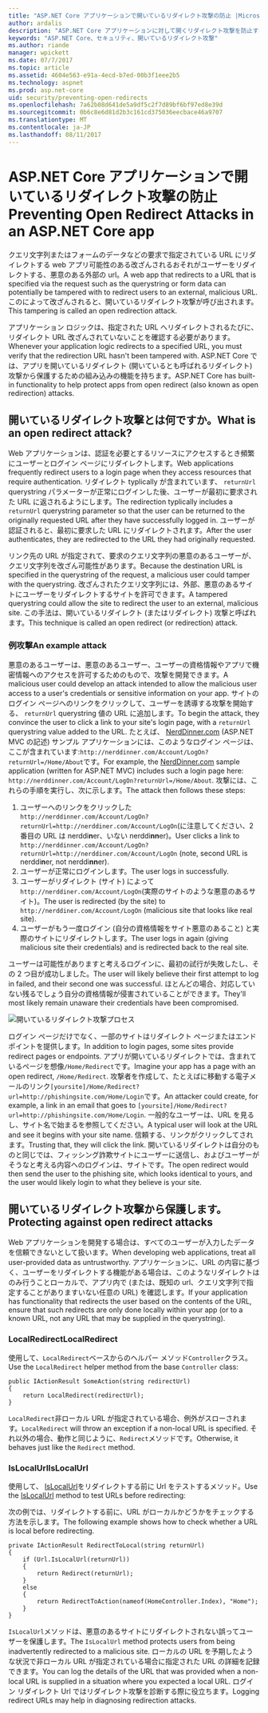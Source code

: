 ```yaml
---
title: "ASP.NET Core アプリケーションで開いているリダイレクト攻撃の防止 |Microsoft ドキュメント"
author: ardalis
description: "ASP.NET Core アプリケーションに対して開くリダイレクト攻撃を防止する方法を示します"
keywords: "ASP.NET Core、セキュリティ、開いているリダイレクト攻撃"
ms.author: riande
manager: wpickett
ms.date: 07/7/2017
ms.topic: article
ms.assetid: 4604e563-e91a-4ecd-b7ed-00b3f1eee2b5
ms.technology: aspnet
ms.prod: asp.net-core
uid: security/preventing-open-redirects
ms.openlocfilehash: 7a62b08d641de5a9df5c2f7d89bf6bf97ed8e39d
ms.sourcegitcommit: 0b6c8e6d81d2b3c161cd375036eecbace46a9707
ms.translationtype: MT
ms.contentlocale: ja-JP
ms.lasthandoff: 08/11/2017
---
```

# <a name="preventing-open-redirect-attacks-in-an-aspnet-core-app"></a><span data-ttu-id="a2267-104">ASP.NET Core アプリケーションで開いているリダイレクト攻撃の防止</span><span class="sxs-lookup"><span data-stu-id="a2267-104">Preventing Open Redirect Attacks in an ASP.NET Core app</span></span>

<span data-ttu-id="a2267-105">クエリ文字列またはフォームのデータなどの要求で指定されている URL にリダイレクトする web アプリ可能性のある改ざんされるおそれがユーザーをリダイレクトする、悪意のある外部の url。</span><span class="sxs-lookup"><span data-stu-id="a2267-105">A web app that redirects to a URL that is specified via the request such as the querystring or form data can potentially be tampered with to redirect users to an external, malicious URL.</span></span> <span data-ttu-id="a2267-106">このによって改ざんされると、開いているリダイレクト攻撃が呼び出されます。</span><span class="sxs-lookup"><span data-stu-id="a2267-106">This tampering is called an open redirection attack.</span></span>

<span data-ttu-id="a2267-107">アプリケーション ロジックは、指定された URL へリダイレクトされるたびに、リダイレクト URL 改ざんされていないことを確認する必要があります。</span><span class="sxs-lookup"><span data-stu-id="a2267-107">Whenever your application logic redirects to a specified URL, you must verify that the redirection URL hasn't been tampered with.</span></span> <span data-ttu-id="a2267-108">ASP.NET Core では、アプリを開いているリダイレクト (開いているとも呼ばれるリダイレクト) 攻撃から保護するための組み込みの機能を持ちます。</span><span class="sxs-lookup"><span data-stu-id="a2267-108">ASP.NET Core has built-in functionality to help protect apps from open redirect (also known as open redirection) attacks.</span></span>

## <a name="what-is-an-open-redirect-attack"></a><span data-ttu-id="a2267-109">開いているリダイレクト攻撃とは何ですか。</span><span class="sxs-lookup"><span data-stu-id="a2267-109">What is an open redirect attack?</span></span>

<span data-ttu-id="a2267-110">Web アプリケーションは、認証を必要とするリソースにアクセスするとき頻繁にユーザーとログイン ページにリダイレクトします。</span><span class="sxs-lookup"><span data-stu-id="a2267-110">Web applications frequently redirect users to a login page when they access resources that require authentication.</span></span> <span data-ttu-id="a2267-111">リダイレクト typlically が含まれています、 `returnUrl` querystring パラメーターが正常にログインした後、ユーザーが最初に要求された URL に返されるようにします。</span><span class="sxs-lookup"><span data-stu-id="a2267-111">The redirection typlically includes a `returnUrl` querystring parameter so that the user can be returned to the originally requested URL after they have successfully logged in.</span></span> <span data-ttu-id="a2267-112">ユーザーが認証されると、最初に要求した URL にリダイレクトされます。</span><span class="sxs-lookup"><span data-stu-id="a2267-112">After the user authenticates, they are redirected to the URL they had originally requested.</span></span>

<span data-ttu-id="a2267-113">リンク先の URL が指定されて、要求のクエリ文字列の悪意のあるユーザーが、クエリ文字列を改ざん可能性があります。</span><span class="sxs-lookup"><span data-stu-id="a2267-113">Because the destination URL is specified in the querystring of the request, a malicious user could tamper with the querystring.</span></span> <span data-ttu-id="a2267-114">改ざんされたクエリ文字列には、外部、悪意のあるサイトにユーザーをリダイレクトするサイトを許可できます。</span><span class="sxs-lookup"><span data-stu-id="a2267-114">A tampered querystring could allow the site to redirect the user to an external, malicious site.</span></span> <span data-ttu-id="a2267-115">この手法は、開いているリダイレクト (またはリダイレクト) 攻撃と呼ばれます。</span><span class="sxs-lookup"><span data-stu-id="a2267-115">This technique is called an open redirect (or redirection) attack.</span></span>

### <a name="an-example-attack"></a><span data-ttu-id="a2267-116">例攻撃</span><span class="sxs-lookup"><span data-stu-id="a2267-116">An example attack</span></span>

<span data-ttu-id="a2267-117">悪意のあるユーザーは、悪意のあるユーザー、ユーザーの資格情報やアプリで機密情報へのアクセスを許可するためのもので、攻撃を開発できます。</span><span class="sxs-lookup"><span data-stu-id="a2267-117">A malicious user could develop an attack intended to allow the malicious user access to a user's credentials or sensitive information on your app.</span></span> <span data-ttu-id="a2267-118">サイトのログイン ページへのリンクをクリックして、ユーザーを誘導する攻撃を開始する、 `returnUrl` querystring 値の URL に追加します。</span><span class="sxs-lookup"><span data-stu-id="a2267-118">To begin the attack, they convince the user to click a link to your site's login page, with a `returnUrl` querystring value added to the URL.</span></span> <span data-ttu-id="a2267-119">たとえば、 [NerdDinner.com](http://nerddinner.com) (ASP.NET MVC の記述) サンプル アプリケーションには、このようなログイン ページは、ここが含まれています:``http://nerddinner.com/Account/LogOn?returnUrl=/Home/About``です。</span><span class="sxs-lookup"><span data-stu-id="a2267-119">For example, the [NerdDinner.com](http://nerddinner.com) sample application (written for ASP.NET MVC) includes such a login page here: ``http://nerddinner.com/Account/LogOn?returnUrl=/Home/About``.</span></span> <span data-ttu-id="a2267-120">攻撃には、これらの手順を実行し、次に示します。</span><span class="sxs-lookup"><span data-stu-id="a2267-120">The attack then follows these steps:</span></span>

1. <span data-ttu-id="a2267-121">ユーザーへのリンクをクリックした``http://nerddinner.com/Account/LogOn?returnUrl=http://nerddiner.com/Account/LogOn``(に注意してください、2 番目の URL は nerddi**n**er、いない nerddi**nn**er)。</span><span class="sxs-lookup"><span data-stu-id="a2267-121">User clicks a link to ``http://nerddinner.com/Account/LogOn?returnUrl=http://nerddiner.com/Account/LogOn`` (note, second URL is nerddi**n**er, not nerddi**nn**er).</span></span>
2. <span data-ttu-id="a2267-122">ユーザーが正常にログインします。</span><span class="sxs-lookup"><span data-stu-id="a2267-122">The user logs in successfully.</span></span>
3. <span data-ttu-id="a2267-123">ユーザーがリダイレクト (サイト) によって``http://nerddiner.com/Account/LogOn``(実際のサイトのような悪意のあるサイト)。</span><span class="sxs-lookup"><span data-stu-id="a2267-123">The user is redirected (by the site) to ``http://nerddiner.com/Account/LogOn`` (malicious site that looks like real site).</span></span>
4. <span data-ttu-id="a2267-124">ユーザーがもう一度ログイン (自分の資格情報をサイト悪意のあること) と実際のサイトにリダイレクトします。</span><span class="sxs-lookup"><span data-stu-id="a2267-124">The user logs in again (giving malicious site their credentials) and is redirected back to the real site.</span></span>

<span data-ttu-id="a2267-125">ユーザーは可能性がありますと考えるログインに、最初の試行が失敗したし、その 2 つ目が成功しました。</span><span class="sxs-lookup"><span data-stu-id="a2267-125">The user will likely believe their first attempt to log in failed, and their second one was successful.</span></span> <span data-ttu-id="a2267-126">ほとんどの場合、対応していない残るでしょう自分の資格情報が侵害されていることができます。</span><span class="sxs-lookup"><span data-stu-id="a2267-126">They'll most likely remain unaware their credentials have been compromised.</span></span>

![開いているリダイレクト攻撃プロセス](preventing-open-redirects/_static/open-redirection-attack-process.png)

<span data-ttu-id="a2267-128">ログイン ページだけでなく、一部のサイトはリダイレクト ページまたはエンドポイントを提供します。</span><span class="sxs-lookup"><span data-stu-id="a2267-128">In addition to login pages, some sites provide redirect pages or endpoints.</span></span> <span data-ttu-id="a2267-129">アプリが開いているリダイレクトでは、含まれているページを想像``/Home/Redirect``です。</span><span class="sxs-lookup"><span data-stu-id="a2267-129">Imagine your app has a page with an open redirect, ``/Home/Redirect``.</span></span> <span data-ttu-id="a2267-130">攻撃者を作成して、たとえばに移動する電子メールのリンク``[yoursite]/Home/Redirect?url=http://phishingsite.com/Home/Login``です。</span><span class="sxs-lookup"><span data-stu-id="a2267-130">An attacker could create, for example, a link in an email that goes to ``[yoursite]/Home/Redirect?url=http://phishingsite.com/Home/Login``.</span></span> <span data-ttu-id="a2267-131">一般的なユーザーは、URL を見るし、サイト名で始まるを参照してください。</span><span class="sxs-lookup"><span data-stu-id="a2267-131">A typical user will look at the URL and see it begins with your site name.</span></span> <span data-ttu-id="a2267-132">信頼する、リンクがクリックしてされます。</span><span class="sxs-lookup"><span data-stu-id="a2267-132">Trusting that, they will click the link.</span></span> <span data-ttu-id="a2267-133">開いているリダイレクトは自分のものと同じでは、フィッシング詐欺サイトにユーザーに送信し、およびユーザーがそうなと考える内容へのログインは、サイトです。</span><span class="sxs-lookup"><span data-stu-id="a2267-133">The open redirect would then send the user to the phishing site, which looks identical to yours, and the user would likely login to what they believe is your site.</span></span>

## <a name="protecting-against-open-redirect-attacks"></a><span data-ttu-id="a2267-134">開いているリダイレクト攻撃から保護します。</span><span class="sxs-lookup"><span data-stu-id="a2267-134">Protecting against open redirect attacks</span></span>

<span data-ttu-id="a2267-135">Web アプリケーションを開発する場合は、すべてのユーザーが入力したデータを信頼できないとして扱います。</span><span class="sxs-lookup"><span data-stu-id="a2267-135">When developing web applications, treat all user-provided data as untrustworthy.</span></span> <span data-ttu-id="a2267-136">アプリケーションに、URL の内容に基づく、ユーザーをリダイレクトする機能がある場合は、このようなリダイレクトはのみ行うことローカルで、アプリ内で (または、既知の url、クエリ文字列で指定することがありますいない任意の URL) を確認します。</span><span class="sxs-lookup"><span data-stu-id="a2267-136">If your application has functionality that redirects the user based on the contents of the URL,  ensure that such redirects are only done locally within your app (or to a known URL, not any URL that may be supplied in the querystring).</span></span>

### <a name="localredirect"></a><span data-ttu-id="a2267-137">LocalRedirect</span><span class="sxs-lookup"><span data-stu-id="a2267-137">LocalRedirect</span></span>

<span data-ttu-id="a2267-138">使用して、``LocalRedirect``ベースからのヘルパー メソッド`Controller`クラス。</span><span class="sxs-lookup"><span data-stu-id="a2267-138">Use the ``LocalRedirect`` helper method from the base `Controller` class:</span></span>

```
public IActionResult SomeAction(string redirectUrl)
{
    return LocalRedirect(redirectUrl);
}
```

<span data-ttu-id="a2267-139">``LocalRedirect``非ローカル URL が指定されている場合、例外がスローされます。</span><span class="sxs-lookup"><span data-stu-id="a2267-139">``LocalRedirect`` will throw an exception if a non-local URL is specified.</span></span> <span data-ttu-id="a2267-140">それ以外の場合、動作と同じように、``Redirect``メソッドです。</span><span class="sxs-lookup"><span data-stu-id="a2267-140">Otherwise, it behaves just like the ``Redirect`` method.</span></span>

### <a name="islocalurl"></a><span data-ttu-id="a2267-141">IsLocalUrl</span><span class="sxs-lookup"><span data-stu-id="a2267-141">IsLocalUrl</span></span>

<span data-ttu-id="a2267-142">使用して、 [IsLocalUrl](https://docs.microsoft.com/aspnet/core/api/microsoft.aspnetcore.mvc.iurlhelper#Microsoft_AspNetCore_Mvc_IUrlHelper_IsLocalUrl_System_String_)をリダイレクトする前に Url をテストするメソッド。</span><span class="sxs-lookup"><span data-stu-id="a2267-142">Use the [IsLocalUrl](https://docs.microsoft.com/aspnet/core/api/microsoft.aspnetcore.mvc.iurlhelper#Microsoft_AspNetCore_Mvc_IUrlHelper_IsLocalUrl_System_String_) method to test URLs before redirecting:</span></span>

<span data-ttu-id="a2267-143">次の例では、リダイレクトする前に、URL がローカルかどうかをチェックする方法を示します。</span><span class="sxs-lookup"><span data-stu-id="a2267-143">The following example shows how to check whether a URL is local before redirecting.</span></span>

```
private IActionResult RedirectToLocal(string returnUrl)
{
    if (Url.IsLocalUrl(returnUrl))
    {
        return Redirect(returnUrl);
    }
    else
    {
        return RedirectToAction(nameof(HomeController.Index), "Home");
    }
}
```

<span data-ttu-id="a2267-144">`IsLocalUrl`メソッドは、悪意のあるサイトにリダイレクトされない誤ってユーザーを保護します。</span><span class="sxs-lookup"><span data-stu-id="a2267-144">The `IsLocalUrl` method protects users from being inadvertently redirected to a malicious site.</span></span> <span data-ttu-id="a2267-145">ローカルの URL を予期したような状況で非ローカル URL が指定されている場合に指定された URL の詳細を記録できます。</span><span class="sxs-lookup"><span data-stu-id="a2267-145">You can log the details of the URL that was provided when a non-local URL is supplied in a situation where you expected a local URL.</span></span> <span data-ttu-id="a2267-146">ログイン リダイレクト Url ではリダイレクト攻撃を診断する際に役立ちます。</span><span class="sxs-lookup"><span data-stu-id="a2267-146">Logging redirect URLs may help in diagnosing redirection attacks.</span></span>
